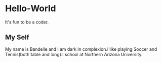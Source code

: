 # Hello-World
It's fun to be a coder.

## My Self
My name is Bandelle and I am dark in complexion.I like playing Soccer and Tennis(both table and long).I school at Northern Arizona University.
